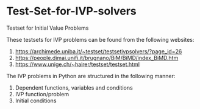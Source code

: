 # Test-Set-for-IVP-solvers
Testset for Initial Value Problems

These testsets for IVP problems can be found from the following websites:
1) https://archimede.uniba.it/~testset/testsetivpsolvers/?page_id=26
2) https://people.dimai.unifi.it/brugnano/BiM/BiMD/index_BiMD.htm
3) https://www.unige.ch/~hairer/testset/testset.html

The IVP problems in Python are structured in the following manner:
1) Dependent functions, variables and conditions
2) IVP function/problem
3) Initial conditions
